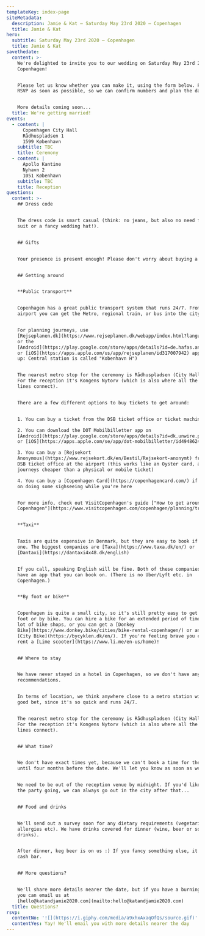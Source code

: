 ```yaml
---
templateKey: index-page
siteMetadata:
  description: Jamie & Kat — Saturday May 23rd 2020 — Copenhagen
  title: Jamie & Kat
hero:
  subtitle: Saturday May 23rd 2020 — Copenhagen
  title: Jamie & Kat
savethedate:
  content: >-
    We're delighted to invite you to our wedding on Saturday May 23rd 2020 in
    Copenhagen!


    Please let us know whether you can make it, using the form below. Please
    RSVP as soon as possible, so we can confirm numbers and plan the day.


    More details coming soon...
  title: We're getting married!
events:
  - content: |
      Copenhagen City Hall
      Rådhuspladsen 1
      1599 København
    subtitle: TBC
    title: Ceremony
  - content: |
      Apollo Kantine
      Nyhavn 2
      1051 København
    subtitle: TBC
    title: Reception
questions:
  content: >-
    ## Dress code


    The dress code is smart casual (think: no jeans, but also no need for a full
    suit or a fancy wedding hat!).


    ## Gifts


    Your presence is present enough! Please don't worry about buying a gift.


    ## Getting around


    **Public transport**


    Copenhagen has a great public transport system that runs 24/7. From the
    airport you can get the Metro, regional train, or bus into the city centre.


    For planning journeys, use
    [Rejseplanen.dk](https://www.rejseplanen.dk/webapp/index.html?language=en_EN)
    or the
    [Android](https://play.google.com/store/apps/details?id=de.hafas.android.rejseplanen&hl=en_US)
    or [iOS](https://apps.apple.com/us/app/rejseplanen/id317007942) app. (Heads
    up: Central station is called "Kobenhavn H")


    The nearest metro stop for the ceremony is Rådhuspladsen (City Hall Square).
    For the reception it's Kongens Nytorv (which is also where all the metro
    lines connect).


    There are a few different options to buy tickets to get around:


    1. You can buy a ticket from the DSB ticket office or ticket machines

    2. You can download the DOT Mobilbilletter app on
    [Android](https://play.google.com/store/apps/details?id=dk.unwire.projects.dmm)
    or [iOS](https://apps.apple.com/se/app/dot-mobilbilletter/id494862453)

    3. You can buy a [Rejsekort
    Anonymous](https://www.rejsekort.dk/en/Bestil/Rejsekort-anonymt) from the
    DSB ticket office at the airport (this works like an Oyster card, and makes
    journeys cheaper than a physical or mobile ticket)

    4. You can buy a [Copenhagen Card](https://copenhagencard.com/) if you plan
    on doing some sighseeing while you're here


    For more info, check out VisitCopenhagen's guide ["How to get around in
    Copenhagen"](https://www.visitcopenhagen.com/copenhagen/planning/transportation)


    **Taxi**


    Taxis are quite expensive in Denmark, but they are easy to book if you need
    one. The biggest companies are [Taxa](https://www.taxa.dk/en/) or
    [Dantaxi](https://dantaxi4x48.dk/english)


    If you call, speaking English will be fine. Both of these companies also
    have an app that you can book on. (There is no Uber/Lyft etc. in
    Copenhagen.)


    **By foot or bike**


    Copenhagen is quite a small city, so it's still pretty easy to get around by
    foot or by bike. You can hire a bike for an extended period of time from a
    lot of bike shops, or you can get a [Donkey
    Bike](https://www.donkey.bike/cities/bike-rental-copenhagen/) or an electric
    [City Bike](https://bycyklen.dk/en/). If you're feeling brave you can also
    rent a [Lime scooter](https://www.li.me/en-us/home)!


    ## Where to stay


    We have never stayed in a hotel in Copenhagen, so we don't have any personal
    recommendations.


    In terms of location, we think anywhere close to a metro station will be a
    good bet, since it's so quick and runs 24/7.


    The nearest metro stop for the ceremony is Rådhuspladsen (City Hall Square).
    For the reception it's Kongens Nytorv (which is also where all the metro
    lines connect).


    ## What time?


    We don't have exact times yet, because we can't book a time for the ceremony
    until four months before the date. We'll let you know as soon as we can.


    We need to be out of the reception venue by midnight. If you'd like to keep
    the party going, we can always go out in the city after that...


    ## Food and drinks


    We'll send out a survey soon for any dietary requirements (vegetarian,
    allergies etc). We have drinks covered for dinner (wine, beer or soft
    drinks).


    After dinner, keg beer is on us :) If you fancy something else, it'll be a
    cash bar.


    ## More questions?


    We'll share more details nearer the date, but if you have a burning question
    you can email us at
    [hello@katandjamie2020.com](mailto:hello@katandjamie2020.com)
  title: Questions?
rsvp:
  contentNo: '![](https://i.giphy.com/media/a9xhxAxaqOfQs/source.gif)'
  contentYes: Yay! We'll email you with more details nearer the day
---
```


